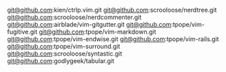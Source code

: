 git@github.com:kien/ctrlp.vim.git
git@github.com:scrooloose/nerdtree.git
git@github.com:scrooloose/nerdcommenter.git
git@github.com:airblade/vim-gitgutter.git
git@github.com:tpope/vim-fugitive.git
git@github.com:tpope/vim-markdown.git
git@github.com:tpope/vim-endwise.git
git@github.com:tpope/vim-rails.git
git@github.com:tpope/vim-surround.git
git@github.com:scrooloose/syntastic.git
git@github.com:godlygeek/tabular.git
